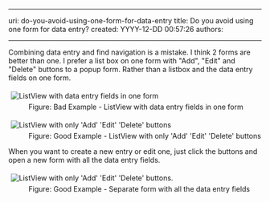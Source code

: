 

---
uri: do-you-avoid-using-one-form-for-data-entry
title: Do you avoid using one form for data entry?
created: YYYY-12-DD 00:57:26
authors:

---




<span class='intro'> <p>Combining data entry and find navigation is a mistake. I think 2 forms 
are better than one. I prefer a list box on one form with &quot;Add&quot;, &quot;Edit&quot; 
and &quot;Delete&quot; buttons to a popup form. Rather than a listbox and the data
 entry fields on one form.</p> </span>

<dl class="badImage"><dt>
      <img src="http&#58;//www.ssw.com.au/ssw/Standards/Rules/Images/Rule-2formbetter-bad-1.jpg" alt="ListView with data entry fields in one form" style="margin&#58;5px;" />
   </dt><dd>Figure&#58; Bad Example - ListView with data entry fields in one form</dd></dl><dl class="goodImage"><dt>
      <img src="http&#58;//www.ssw.com.au/ssw/Standards/Rules/Images/Rule-2formbetter-good-1.jpg" alt="ListView with only 'Add' 'Edit' 'Delete' buttons" style="margin&#58;5px;" />
   </dt><dd>Figure&#58; Good Example - ListView with only 'Add' 'Edit' 'Delete' buttons</dd></dl><p>When you want to create a new entry or edit one, just click the buttons and open a new form with all the data entry fields.</p><dl class="goodImage"><dt>
      <img src="http&#58;//www.ssw.com.au/ssw/Standards/Rules/Images/Rule-2formbetter-good-2.jpg" alt="ListView with only 'Add' 'Edit' 'Delete' buttons." style="margin&#58;5px;" />
   </dt><dd>Figure&#58; Good Example - Separate form with all the data entry fields</dd></dl>


